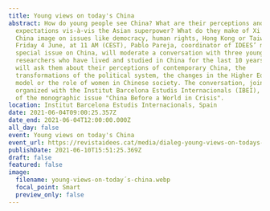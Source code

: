 ```yaml
---
title: Young views on today's China
abstract: How do young people see China? What are their perceptions and
  expectations vis-à-vis the Asian superpower? What do they make of Xi Jinping’s
  China image on issues like democracy, human rights, Hong Kong or Taiwan? On
  Friday 4 June, at 11 AM (CEST), Pablo Pareja, coordinator of IDEES’ magazine
  special issue on China, will moderate a conversation with three young
  researchers who have lived and studied in China for the last 10 years. Pareja
  will ask them about their perceptions of contemporary China, the
  transformations of the political system, the changes in the Higher Education
  model or the role of women in Chinese society. The conversation, jointly
  organized with the Institut Barcelona Estudis Internacionals (IBEI), is part
  of the monographic issue "China Before a World in Crisis".
location: Institut Barcelona Estudis Internacionals, Spain
date: 2021-06-04T09:00:25.357Z
date_end: 2021-06-04T12:00:00.000Z
all_day: false
event: Young views on today's China
event_url: https://revistaidees.cat/media/dialeg-young-views-on-todays-china/
publishDate: 2021-06-10T15:51:25.369Z
draft: false
featured: false
image:
  filename: young-views-on-today´s-china.webp
  focal_point: Smart
  preview_only: false
---
```

